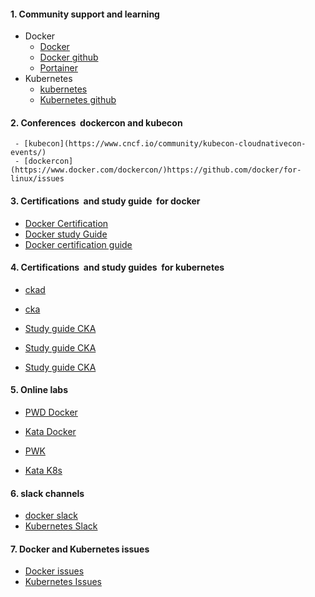 #### 1. Community support and learning 
- Docker 
    - [Docker](https://www.docker.com/)
    - [Docker github](https://github.com/docker)
    - [Portainer](https://www.portainer.io/installation/)
- Kubernetes 
     - [kubernetes](https://kubernetes.io/)
     - [Kubernetes github](https://github.com/kubernetes/kubernetes)
     
#### 2. Conferences  dockercon and kubecon
     - [kubecon](https://www.cncf.io/community/kubecon-cloudnativecon-events/)
     - [dockercon](https://www.docker.com/dockercon/)https://github.com/docker/for-linux/issues
     
#### 3. Certifications  and study guide  for docker
- [Docker Certification](https://success.docker.com/certification)
- [Docker study Guide](https://github.com/DevOps-Academy-Org/dca-prep-guide)
- [Docker certification guide ](https://github.com/Evalle/DCA)

#### 4. Certifications  and study guides  for kubernetes
   - [ckad](https://www.cncf.io/certification/ckad/)
   - [cka](https://www.cncf.io/certification/cka)

  - [Study guide CKA](https://github.com/burkeazbill/cka-studyguide)
  - [Study guide CKA](https://github.com/walidshaari/Kubernetes-Certified-Administrator)
  - [Study guide CKA](https://github.com/krzko/awesome-cka)


#### 5. Online labs  
 - [PWD Docker](https://labs.play-with-docker.com)
 - [Kata Docker](https://www.katacoda.com/courses/docker)

 - [PWK](https://labs.play-with-k8s.com/)
 - [Kata K8s](https://www.katacoda.com/courses/kubernetes)

#### 6. slack channels
   - [docker slack](https://dockercommunity.slack.com/join/shared_invite/enQtNzgzMzcwNDMwMzExLTVmNjY1OGY2ODVlZDA2MjhhY2Y4NTg5NDhhZmViNTk1YjMwOWY4ZWQyN2U2Yzg5YzljMjVhNjg5MTdmNjgwOGU)
   - [Kubernetes Slack](https://slack.k8s.io/)

#### 7. Docker and Kubernetes issues 
  - [Docker issues ](https://github.com/docker/for-linux/issues)
  - [Kubernetes Issues](https://github.com/kubernetes/kubernetes/issues)

